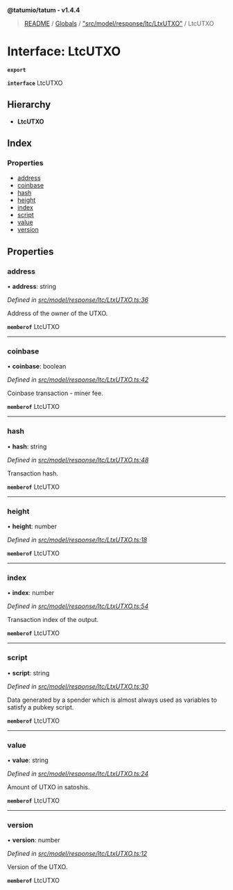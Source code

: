 **@tatumio/tatum - v1.4.4**

> [README](../README.md) / [Globals](../globals.md) / ["src/model/response/ltc/LtxUTXO"](../modules/_src_model_response_ltc_ltxutxo_.md) / LtcUTXO

# Interface: LtcUTXO

**`export`** 

**`interface`** LtcUTXO

## Hierarchy

* **LtcUTXO**

## Index

### Properties

* [address](_src_model_response_ltc_ltxutxo_.ltcutxo.md#address)
* [coinbase](_src_model_response_ltc_ltxutxo_.ltcutxo.md#coinbase)
* [hash](_src_model_response_ltc_ltxutxo_.ltcutxo.md#hash)
* [height](_src_model_response_ltc_ltxutxo_.ltcutxo.md#height)
* [index](_src_model_response_ltc_ltxutxo_.ltcutxo.md#index)
* [script](_src_model_response_ltc_ltxutxo_.ltcutxo.md#script)
* [value](_src_model_response_ltc_ltxutxo_.ltcutxo.md#value)
* [version](_src_model_response_ltc_ltxutxo_.ltcutxo.md#version)

## Properties

### address

•  **address**: string

*Defined in [src/model/response/ltc/LtxUTXO.ts:36](https://github.com/tatumio/tatum-js/blob/c5d1e16/src/model/response/ltc/LtxUTXO.ts#L36)*

Address of the owner of the UTXO.

**`memberof`** LtcUTXO

___

### coinbase

•  **coinbase**: boolean

*Defined in [src/model/response/ltc/LtxUTXO.ts:42](https://github.com/tatumio/tatum-js/blob/c5d1e16/src/model/response/ltc/LtxUTXO.ts#L42)*

Coinbase transaction - miner fee.

**`memberof`** LtcUTXO

___

### hash

•  **hash**: string

*Defined in [src/model/response/ltc/LtxUTXO.ts:48](https://github.com/tatumio/tatum-js/blob/c5d1e16/src/model/response/ltc/LtxUTXO.ts#L48)*

Transaction hash.

**`memberof`** LtcUTXO

___

### height

•  **height**: number

*Defined in [src/model/response/ltc/LtxUTXO.ts:18](https://github.com/tatumio/tatum-js/blob/c5d1e16/src/model/response/ltc/LtxUTXO.ts#L18)*

**`memberof`** LtcUTXO

___

### index

•  **index**: number

*Defined in [src/model/response/ltc/LtxUTXO.ts:54](https://github.com/tatumio/tatum-js/blob/c5d1e16/src/model/response/ltc/LtxUTXO.ts#L54)*

Transaction index of the output.

**`memberof`** LtcUTXO

___

### script

•  **script**: string

*Defined in [src/model/response/ltc/LtxUTXO.ts:30](https://github.com/tatumio/tatum-js/blob/c5d1e16/src/model/response/ltc/LtxUTXO.ts#L30)*

Data generated by a spender which is almost always used as variables to satisfy a pubkey script.

**`memberof`** LtcUTXO

___

### value

•  **value**: string

*Defined in [src/model/response/ltc/LtxUTXO.ts:24](https://github.com/tatumio/tatum-js/blob/c5d1e16/src/model/response/ltc/LtxUTXO.ts#L24)*

Amount of UTXO in satoshis.

**`memberof`** LtcUTXO

___

### version

•  **version**: number

*Defined in [src/model/response/ltc/LtxUTXO.ts:12](https://github.com/tatumio/tatum-js/blob/c5d1e16/src/model/response/ltc/LtxUTXO.ts#L12)*

Version of the UTXO.

**`memberof`** LtcUTXO
